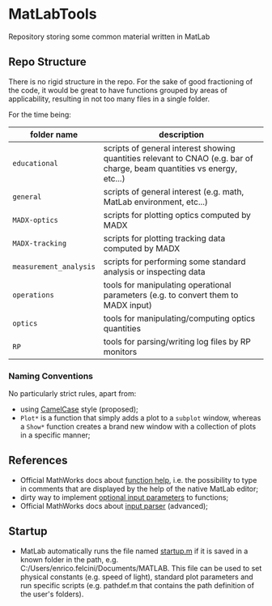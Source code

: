 # MatLabTools
Repository storing some common material written in MatLab

## Repo Structure
There is no rigid structure in the repo. For the sake of good fractioning of the code, it would be great to have functions grouped by areas of applicability, resulting in not too many files in a single folder.

For the time being:

| folder name | description |
|-----|-----|
| `educational` | scripts of general interest showing quantities relevant to CNAO (e.g. bar of charge, beam quantities vs energy, etc...) |
| `general` | scripts of general interest (e.g. math, MatLab environment, etc...) |
| `MADX-optics` | scripts for plotting optics computed by MADX |
| `MADX-tracking` | scripts for plotting tracking data computed by MADX |
| `measurement_analysis` | scripts for performing some standard analysis or inspecting data |
| `operations` | tools for manipulating operational parameters (e.g. to convert them to MADX input) |
| `optics` | tools for manipulating/computing optics quantities |
| `RP` | tools for parsing/writing log files by RP monitors |

### Naming Conventions
No particularly strict rules, apart from:
* using [CamelCase](https://en.wikipedia.org/wiki/Camel_case "CamelCase") style (proposed);
* `Plot*` is a function that simply adds a plot to a `subplot` window, whereas a `Show*` function creates a brand new window with a collection of plots in a specific manner;

## References
* Official MathWorks docs about [function help](https://it.mathworks.com/help/matlab/matlab_prog/add-help-for-your-program.html "help functions"), i.e. the possibility to type in comments that are displayed by the help of the native MatLab editor;
* dirty way to implement [optional input parameters](https://it.mathworks.com/matlabcentral/answers/164496-how-to-create-an-optional-input-parameter-with-special-name "optional input parameters") to functions;
* Official MathWorks docs about [input parser](https://it.mathworks.com/help/matlab/ref/inputparser.html "input parser") (advanced);

## Startup
* MatLab automatically runs the file named [startup.m](https://it.mathworks.com/help/matlab/ref/startup.html)  if it is saved in a known folder in the path, e.g. C:/Users/enrico.felcini/Documents/MATLAB. This file can be used to set physical constants (e.g. speed of light), standard plot parameters and run specific scripts (e.g. pathdef.m that contains the path definition of the user's folders).
